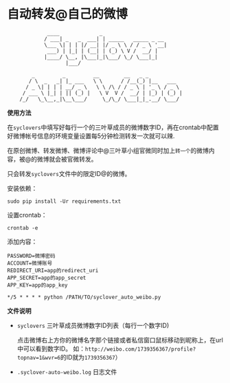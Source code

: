 自动转发@自己的微博
===================

                 ____             _
                / ___| _   _  ___| | _____   _____ _ __
                \___ \| | | |/ __| |/ _ \ \ / / _ \ '__|
                 ___) | |_| | (__| | (_) \ V /  __/ |
                |____/ \__, |\___|_|\___/ \_/ \___|_|
                       |___/

            _         _         __        __   _ _
           / \  _   _| |_ ___   \ \      / /__(_) |__   ___
          / _ \| | | | __/ _ \   \ \ /\ / / _ \ | '_ \ / _ \
         / ___ \ |_| | || (_) |   \ V  V /  __/ | |_) | (_) |
        /_/   \_\__,_|\__\___/     \_/\_/ \___|_|_.__/ \___/




**使用方法**

在`syclovers`中填写好每行一个的三叶草成员的微博数字ID，再在crontab中配置好微博帐号信息的环境变量设置每5分钟检测转发一次就可以辣.

在原创微博、转发微博、微博评论中@三叶草小组官微同时加上`转一个`的微博内容，被@的微博就会被官微转发。

只会转发`syclovers`文件中的限定ID@的微博。

安装依赖：

    sudo pip install -Ur requirements.txt

设置crontab：

    crontab -e

添加内容：

    PASSWORD=微博密码
    ACCOUNT=微博账号
    REDIRECT_URI=app的redirect_uri
    APP_SECRET=app的app_secret
    APP_KEY=app的app_key

    */5 * * * * python /PATH/TO/syclover_auto_weibo.py

**文件说明**

- `syclovers` 三叶草成员微博数字ID列表（每行一个数字ID)

  点击微博右上方你的微博名字那个链接或者私信窗口鼠标移动到昵称上，在url中可以看到数字ID。
  如：`http://weibo.com/1739356367/profile?topnav=1&wvr=6`的ID就为`1739356367`）

- `.syclover-auto-weibo.log` 日志文件
